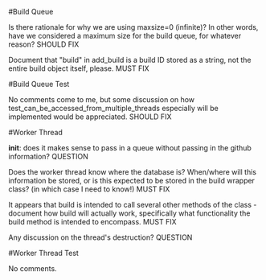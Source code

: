 #Build Queue

Is there rationale for why we are using maxsize=0 (infinite)?
In other words, have we considered a maximum size for the build
queue, for whatever reason?
SHOULD FIX

Document that "build" in add_build is a build ID stored as a
string, not the entire build object itself, please.
MUST FIX

#Build Queue Test

No comments come to me, but some discussion on how
test_can_be_accessed_from_multiple_threads especially
will be implemented would be appreciated.
SHOULD FIX

#Worker Thread

__init__: does it makes sense to pass in a queue without
passing in the github information?
QUESTION

Does the worker thread know where the database is? When/where
will this information be stored, or is this expected to be
stored in the build wrapper class? (in which case I need to know!)
MUST FIX

It appears that build is intended to call several other
methods of the class - document how build will actually work,
specifically what functionality the build method is
intended to encompass.
MUST FIX

Any discussion on the thread's destruction?
QUESTION

#Worker Thread Test

No comments.